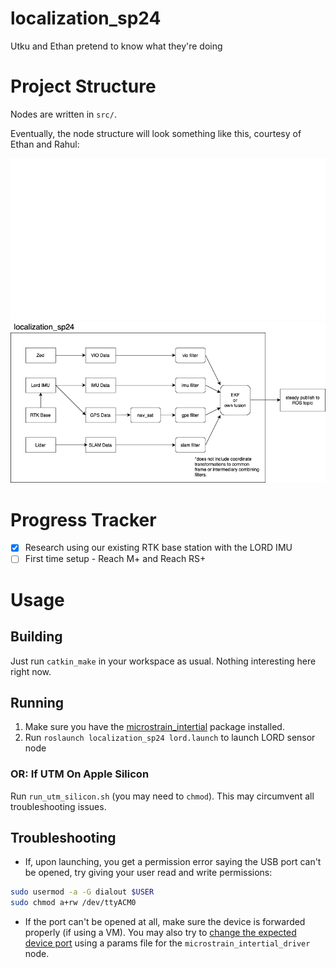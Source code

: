 # localization_sp24

Utku and Ethan pretend to know what they're doing

# Project Structure

Nodes are written in `src/`.

Eventually, the node structure will look something like this, courtesy of Ethan and Rahul:

![Node structure](./images/structure-transparent-darkmode.png#gh-dark-mode-only)
![Node structure](./images/structure-transparent-lightmode.png#gh-light-mode-only)

# Progress Tracker

- [x] Research using our existing RTK base station with the LORD IMU
- [ ] First time setup - Reach M+ and Reach RS+

# Usage

## Building

Just run `catkin_make` in your workspace as usual.
Nothing interesting here right now.

## Running

1. Make sure you have the [microstrain_intertial](https://github.com/LORD-MicroStrain/microstrain_inertial) package installed.
2. Run `roslaunch localization_sp24 lord.launch` to launch LORD sensor node

### OR: If UTM On Apple Silicon

Run `run_utm_silicon.sh` (you may need to `chmod`).
This may circumvent all troubleshooting issues.

## Troubleshooting

- If, upon launching, you get a permission error saying the USB port can't be opened, try giving your user read and write permissions:

```bash
sudo usermod -a -G dialout $USER
sudo chmod a+rw /dev/ttyACM0
```

- If the port can't be opened at all, make sure the device is forwarded properly (if using a VM). You may also try to [change the expected device port](https://github.com/LORD-MicroStrain/microstrain_inertial?tab=readme-ov-file#run-instructions) using a params file for the `microstrain_intertial_driver` node.
